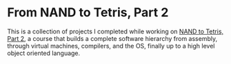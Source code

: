# From NAND to Tetris, Part 2

This is a collection of projects I completed while working on [NAND to Tetris, Part 2](https://www.coursera.org/learn/nand2tetris2/), a course that builds a complete software hierarchy from assembly, through virtual machines, compilers, and the OS, finally up to a high level object oriented language.